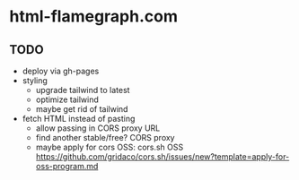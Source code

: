 # html-flamegraph.com

## TODO

- deploy via gh-pages
- styling
  - upgrade tailwind to latest
  - optimize tailwind
  - maybe get rid of tailwind
- fetch HTML instead of pasting
  - allow passing in CORS proxy URL
  - find another stable/free? CORS proxy
  - maybe apply for cors OSS: cors.sh OSS https://github.com/gridaco/cors.sh/issues/new?template=apply-for-oss-program.md

